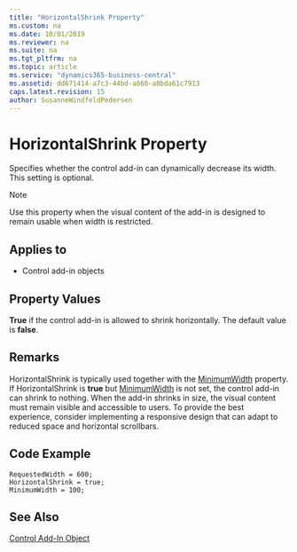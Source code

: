 ```yaml
---
title: "HorizontalShrink Property"
ms.custom: na
ms.date: 10/01/2019
ms.reviewer: na
ms.suite: na
ms.tgt_pltfrm: na
ms.topic: article
ms.service: "dynamics365-business-central"
ms.assetid: dd671414-a7c3-44bd-a860-a8bda61c7913
caps.latest.revision: 15
author: SusanneWindfeldPedersen
---
```


 

# HorizontalShrink Property

Specifies whether the control add-in can dynamically decrease its width. This setting is optional.

> [!NOTE]
> Use this property when the visual content of the add-in is designed to remain usable when width is restricted.

## Applies to
- Control add-in objects
    
## Property Values
**True** if the control add-in is allowed to shrink horizontally. The default value is **false**.

## Remarks
HorizontalShrink is typically used together with the [MinimumWidth](devenv-minimumwidth-property.md) property. If HorizontalShrink is **true** but [MinimumWidth](devenv-minimumwidth-property.md) is not set, the control add-in can shrink to nothing.
When the add-in shrinks in size, the visual content must remain visible and accessible to users. To provide the best experience, consider implementing a responsive design that can adapt to reduced space and horizontal scrollbars.

## Code Example
```
RequestedWidth = 600;
HorizontalShrink = true;
MinimumWidth = 100;

```  

## See Also  
[Control Add-In Object](../devenv-control-addin-object.md)   
 